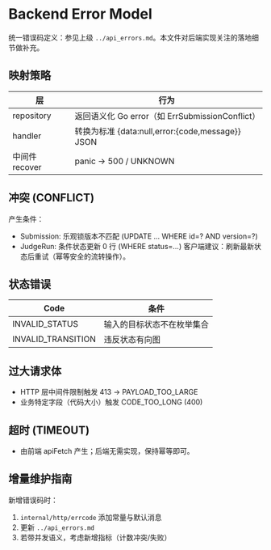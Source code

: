 # Backend Error Model

统一错误码定义：参见上级 `../api_errors.md`。本文件对后端实现关注的落地细节做补充。

## 映射策略
| 层 | 行为 |
| ---- | ---- |
| repository | 返回语义化 Go error（如 ErrSubmissionConflict） |
| handler | 转换为标准 {data:null,error:{code,message}} JSON |
| 中间件 recover | panic -> 500 / UNKNOWN |

## 冲突 (CONFLICT)
产生条件：
- Submission: 乐观锁版本不匹配 (UPDATE ... WHERE id=? AND version=?)
- JudgeRun: 条件状态更新 0 行 (WHERE status=...)
客户端建议：刷新最新状态后重试（幂等安全的流转操作）。

## 状态错误
| Code | 条件 |
| ---- | ---- |
| INVALID_STATUS | 输入的目标状态不在枚举集合 |
| INVALID_TRANSITION | 违反状态有向图 |

## 过大请求体
- HTTP 层中间件限制触发 413 -> PAYLOAD_TOO_LARGE
- 业务特定字段（代码大小）触发 CODE_TOO_LONG (400)

## 超时 (TIMEOUT)
- 由前端 apiFetch 产生；后端无需实现，保持幂等即可。

## 增量维护指南
新增错误码时：
1. `internal/http/errcode` 添加常量与默认消息
2. 更新 `../api_errors.md`
3. 若带并发语义，考虑新增指标（计数冲突/失败）

